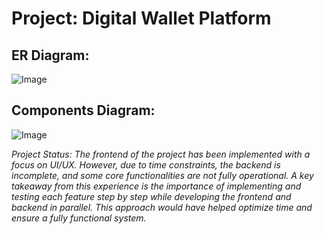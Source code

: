 # Project: Digital Wallet Platform #
## ER Diagram: ##
![Image](https://github.com/user-attachments/assets/aaa72944-10d4-4c85-94ce-0d1e41e19721)
## Components Diagram: ##
![Image](https://github.com/user-attachments/assets/5eb47395-40e7-4ab8-91b1-6dcf029a85d6)

_Project Status:
The frontend of the project has been implemented with a focus on UI/UX. However, due to time constraints, the backend is incomplete, and some core functionalities are not fully operational.
A key takeaway from this experience is the importance of implementing and testing each feature step by step while developing the frontend and backend in parallel. This approach would have helped optimize time and ensure a fully functional system._
